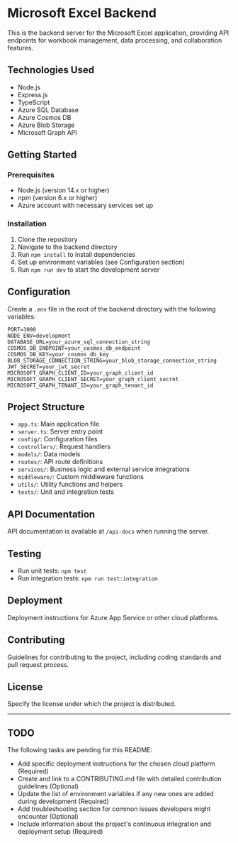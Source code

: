 # Microsoft Excel Backend

This is the backend server for the Microsoft Excel application, providing API endpoints for workbook management, data processing, and collaboration features.

## Technologies Used

- Node.js
- Express.js
- TypeScript
- Azure SQL Database
- Azure Cosmos DB
- Azure Blob Storage
- Microsoft Graph API

## Getting Started

### Prerequisites

- Node.js (version 14.x or higher)
- npm (version 6.x or higher)
- Azure account with necessary services set up

### Installation

1. Clone the repository
2. Navigate to the backend directory
3. Run `npm install` to install dependencies
4. Set up environment variables (see Configuration section)
5. Run `npm run dev` to start the development server

## Configuration

Create a `.env` file in the root of the backend directory with the following variables:

```env
PORT=3000
NODE_ENV=development
DATABASE_URL=your_azure_sql_connection_string
COSMOS_DB_ENDPOINT=your_cosmos_db_endpoint
COSMOS_DB_KEY=your_cosmos_db_key
BLOB_STORAGE_CONNECTION_STRING=your_blob_storage_connection_string
JWT_SECRET=your_jwt_secret
MICROSOFT_GRAPH_CLIENT_ID=your_graph_client_id
MICROSOFT_GRAPH_CLIENT_SECRET=your_graph_client_secret
MICROSOFT_GRAPH_TENANT_ID=your_graph_tenant_id
```

## Project Structure

- `app.ts`: Main application file
- `server.ts`: Server entry point
- `config/`: Configuration files
- `controllers/`: Request handlers
- `models/`: Data models
- `routes/`: API route definitions
- `services/`: Business logic and external service integrations
- `middleware/`: Custom middleware functions
- `utils/`: Utility functions and helpers
- `tests/`: Unit and integration tests

## API Documentation

API documentation is available at `/api-docs` when running the server.

## Testing

- Run unit tests: `npm test`
- Run integration tests: `npm run test:integration`

## Deployment

Deployment instructions for Azure App Service or other cloud platforms.

## Contributing

Guidelines for contributing to the project, including coding standards and pull request process.

## License

Specify the license under which the project is distributed.

---

## TODO

The following tasks are pending for this README:

- Add specific deployment instructions for the chosen cloud platform (Required)
- Create and link to a CONTRIBUTING.md file with detailed contribution guidelines (Optional)
- Update the list of environment variables if any new ones are added during development (Required)
- Add troubleshooting section for common issues developers might encounter (Optional)
- Include information about the project's continuous integration and deployment setup (Required)